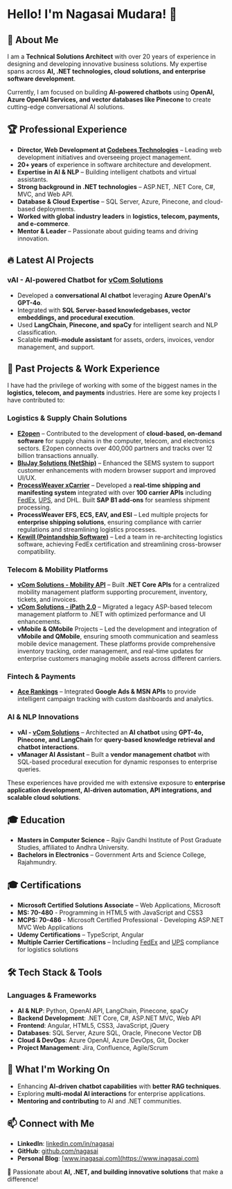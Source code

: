 # Hello! I'm Nagasai Mudara! 👋

## 🚀 About Me
I am a **Technical Solutions Architect** with over 20 years of experience in designing and developing innovative business solutions. My expertise spans across **AI, .NET technologies, cloud solutions, and enterprise software development**.

Currently, I am focused on building **AI-powered chatbots** using **OpenAI, Azure OpenAI Services, and vector databases like Pinecone** to create cutting-edge conversational AI solutions.

## 🏆 Professional Experience
- **Director, Web Development at [Codebees Technologies](https://www.codebees.com)** – Leading web development initiatives and overseeing project management.
- **20+ years** of experience in software architecture and development.
- **Expertise in AI & NLP** – Building intelligent chatbots and virtual assistants.
- **Strong background in .NET technologies** – ASP.NET, .NET Core, C#, MVC, and Web API.
- **Database & Cloud Expertise** – SQL Server, Azure, Pinecone, and cloud-based deployments.
- **Worked with global industry leaders** in **logistics, telecom, payments, and e-commerce**.
- **Mentor & Leader** – Passionate about guiding teams and driving innovation.

## 🔥 Latest AI Projects
### **vAI - AI-powered Chatbot for [vCom Solutions](https://www.vcomsolutions.com)**
- Developed a **conversational AI chatbot** leveraging **Azure OpenAI's GPT-4o**.
- Integrated with **SQL Server-based knowledgebases, vector embeddings, and procedural execution**.
- Used **LangChain, Pinecone, and spaCy** for intelligent search and NLP classification.
- Scalable **multi-module assistant** for assets, orders, invoices, vendor management, and support.

## 💼 Past Projects & Work Experience
I have had the privilege of working with some of the biggest names in the **logistics, telecom, and payments** industries. Here are some key projects I have contributed to:

### **Logistics & Supply Chain Solutions**
- **[E2open](https://www.e2open.com)** – Contributed to the development of **cloud-based, on-demand software** for supply chains in the computer, telecom, and electronics sectors. E2open connects over 400,000 partners and tracks over 12 billion transactions annually.
- **[BluJay Solutions (NetShip)](https://www.blujaysolutions.com)** – Enhanced the SEMS system to support customer enhancements with modern browser support and improved UI/UX.
- **[ProcessWeaver xCarrier](https://www.processweaver.com)** – Developed a **real-time shipping and manifesting system** integrated with over **100 carrier APIs** including [FedEx](https://www.fedex.com), [UPS](https://www.ups.com), and DHL. Built **SAP B1 add-ons** for seamless shipment processing.
- **ProcessWeaver EFS, ECS, EAV, and ESI** – Led multiple projects for **enterprise shipping solutions**, ensuring compliance with carrier regulations and streamlining logistics processes.
- **[Kewill (Pointandship Software)](https://www.kewill.com)** – Led a team in re-architecting logistics software, achieving FedEx certification and streamlining cross-browser compatibility.

### **Telecom & Mobility Platforms**
- **[vCom Solutions - Mobility API](https://www.vcomsolutions.com)** – Built **.NET Core APIs** for a centralized mobility management platform supporting procurement, inventory, tickets, and invoices.
- **[vCom Solutions - iPath 2.0](https://www.ipaht.vcomsolutions.com)** – Migrated a legacy ASP-based telecom management platform to .NET with optimized performance and UI enhancements.
- **vMobile & QMobile** Projects – Led the development and integration of **vMobile and QMobile**, ensuring smooth communication and seamless mobile device management. These platforms provide comprehensive inventory tracking, order management, and real-time updates for enterprise customers managing mobile assets across different carriers.

### **Fintech & Payments**
- **[Ace Rankings](https://www.acerankings.com)** – Integrated **Google Ads & MSN APIs** to provide intelligent campaign tracking with custom dashboards and analytics.

### **AI & NLP Innovations**
- **vAI - [vCom Solutions](https://www.vcomsolutions.com)** – Architected an **AI chatbot** using **GPT-4o, Pinecone, and LangChain** for **query-based knowledge retrieval and chatbot interactions**.
- **vManager AI Assistant** – Built a **vendor management chatbot** with SQL-based procedural execution for dynamic responses to enterprise queries.

These experiences have provided me with extensive exposure to **enterprise application development, AI-driven automation, API integrations, and scalable cloud solutions**.

## 🎓 Education
- **Masters in Computer Science** – Rajiv Gandhi Institute of Post Graduate Studies, affiliated to Andhra University.
- **Bachelors in Electronics** – Government Arts and Science College, Rajahmundry.

## 🎓 Certifications
- **Microsoft Certified Solutions Associate** – Web Applications, Microsoft
- **MS: 70-480** - Programming in HTML5 with JavaScript and CSS3
- **MCPS: 70-486** - Microsoft Certified Professional - Developing ASP.NET MVC Web Applications
- **Udemy Certifications** – TypeScript, Angular
- **Multiple Carrier Certifications** – Including [FedEx](https://www.fedex.com) and [UPS](https://www.ups.com) compliance for logistics solutions

## 🛠️ Tech Stack & Tools
### **Languages & Frameworks**
- **AI & NLP**: Python, OpenAI API, LangChain, Pinecone, spaCy
- **Backend Development**: .NET Core, C#, ASP.NET MVC, Web API
- **Frontend**: Angular, HTML5, CSS3, JavaScript, jQuery
- **Databases**: SQL Server, Azure SQL, Oracle, Pinecone Vector DB
- **Cloud & DevOps**: Azure OpenAI, Azure DevOps, Git, Docker
- **Project Management**: Jira, Confluence, Agile/Scrum

## 🎯 What I'm Working On
- Enhancing **AI-driven chatbot capabilities** with **better RAG techniques**.
- Exploring **multi-modal AI interactions** for enterprise applications.
- **Mentoring and contributing** to AI and .NET communities.

## 📫 Connect with Me
- **LinkedIn**: [linkedin.com/in/nagasai](https://in.linkedin.com/in/nagasai)
- **GitHub**: [github.com/nagasai](https://github.com/nagasai)
- **Personal Blog**: [www.inagasai.com](https://www.inagasai.com)

🚀 Passionate about **AI, .NET, and building innovative solutions** that make a difference!

